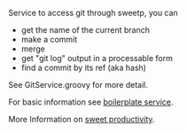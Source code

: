Service to access git through sweetp, you can

* get the name of the current branch
* make a commit
* merge
* get "git log" output in a processable form
* find a commit by its ref (aka hash)

See GitService.groovy for more detail.

For basic information see
[boilerplate service](https://github.com/sweetp/service-boilerplate-groovy).

More Information on [sweet productivity](http://sweet-productivity.com).
